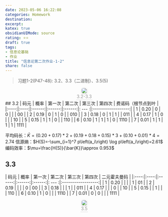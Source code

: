 ```yaml
---
date: 2023-05-06 16:22:08
categories: Homework 
destination: 
excerpt: 
katex: true
obsidianUIMode: source
rating: ⭐⭐
draft: true
tags:  
- 信息论基础 
- 作业 
title: "信息论第二次作业-1-2"
share: false
---
```


> 习题1-2(P47-48): 3.2、3.3（二进制）、3.5(5)

<center>
    <img style="border-radius: 0.3125em;
    box-shadow: 0 2px 4px 0 rgba(34,36,38,.12),0 2px 10px 0 rgba(34,36,38,.08);"
    src="https://search.pstatic.net/common?src=https://i.imgur.com/AxXUarz.png">
    <br>
    <div style="color:orange; border-bottom: 1px solid #d9d9d9;
    display: inline-block;
    color: #999;
    padding: 2px;">3.2-3.3
    </div>
</center>
## 3.2
| 码元 | 概率 | 第一次 | 第二次 | 第三次 |  第四次   | 费诺码（根节点到叶 |
|:----:|:----:|:------:|:------:|:------:|: --- :|:------------------:|
|  1   | 0.20 |   0    |   0    |        |     |         00         |
|  2   | 0.19 |   0    |   1    |   0    |     |        010         |
|  3   | 0.18 |   0    |   1    |   1    |     |        011         |
|  4   | 0.17 |   1    |   0    |        |     |        10         |
|  5   | 0.15 |   1    |   1    |   0    |     |         110          |
|  6   | 0.10 |   1    |   1    |   1    |  0   |         1110          |
|  7   | 0.01 |   1    |   1    |   1    |  1   |         1111          |

平均码长：$\bar{K}=(0.20+0.17)*2+(0.19+0.18+0.15)*3+(0.10+0.01)*4=	2.74$
信源熵：$H(S)=-\sum_{i=1}^7 p\left(a_i\right) \log p\left(a_i\right)=2.61$
编码效率：$\mu=\frac{H(S)}{\bar{K}}\approx 0.953$

## 3.3

| 码元 | 概率 | 第一次 | 第二次 | 第三次 |  第四次   | 二元霍夫曼码 |
|:----:|:----:|:------:|:------:|:------:|: --- :|:------------------:|
|  1   | 0.20 |       |       |        |  1   |         01         |
|  2   | 0.19 |       |       |       |  0   |        00         |
|  3   | 0.18 |       |       |   1    |     |        011         |
|  4   | 0.17 |       |       |   0     |     |        10         |
|  5   | 0.15 |       |    1   |       |     |         110          |
|  6   | 0.10 |   1    |   0    |       |     |         1110          |
|  7   | 0.01 |   0    |   0    |       |     |         1111          |

<center>
    <img style="border-radius: 0.3125em;
    box-shadow: 0 2px 4px 0 rgba(34,36,38,.12),0 2px 10px 0 rgba(34,36,38,.08);"
    src="https://search.pstatic.net/common?src=https://i.imgur.com/xuCl0Yk.png">
    <br>
    <div style="color:orange; border-bottom: 1px solid #d9d9d9;
    display: inline-block;
    color: #999;
    padding: 2px;">3.5
    </div>
</center>
